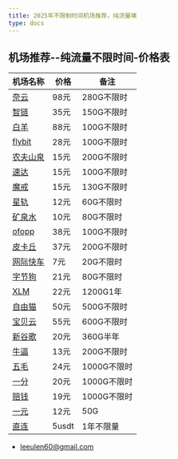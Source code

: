 ```yaml
---
title: 2025年不限制时间机场推荐，纯流量噢
type: docs
---
```

## 机场推荐--纯流量不限时间-价格表


| 机场名称 | 价格 | 备注     |
|------|----------|--------------|
| [奈云](https://www.v2ny.me?path=register&code=05XjPGu5)    | 98元    | 280G不限时       |
| [智链](https://xinzhilian.xyz/register?code=Hlh49wb3)    | 35元    | 150G不限时       |
| [白羊](https://baiyangxing.com/#/register?code=oeFdEriF)    | 88元    | 100G不限时       |
| [flybit](https://flybit.vip/#/register?code=KJiq4vYM)    | 28元    | 100G不限时       |
| [农夫山泉](https://www.nfsq.us/#/register?code=i1fXTMYk)    | 15元    | 200G不限时       |
| [速达](https://mala.sudatech.store/register?code=3DYnOBtE)    | 15元   | 100G不限时       |
| [魔戒](https://mojie.ws/#/register?code=BpCuERz0)    | 15元     | 130G不限时 |
| [星轨](https://bd.srcloud.art/#/register?code=fvyGkr5j)    | 12元     | 60G不限时       |
| [矿泉水](https://5ldpe1hbmgj4ryv9.600mlt.cc/register?code=noYz548c) | 10元 | 80G不限时   |
| [ofopp](https://kk.ofopp.net/#/register?code=A2UmuXR8)    | 38元     | 100G不限时       |
| [皮卡丘](https://pkhub.net/#/register?code=A6O9EIj0)    | 37元     | 200G不限时      |
| [网际快车](https://wjkc66.vip?c=REZUOC)    | 7元     | 20G不限时     |
| [字节狗](https://user.bytedog.icu/#/register?code=GXPuAhzt)    | 21元  | 80G不限时    |
| [XLM](https://v2.ixlmo.net/index.php#/register?code=9XuwHmFC)    | 22元     | 1200G1年 |
| [自由猫](https://us.freecat.cc/register?code=czdF7PXY)    | 50元   | 500G不限时   |
| [宝贝云](https://web1.bby011.com/#/register?code=8xTTMr2f)    | 55元     | 600G不限时 |
| [新谷歌](https://qingse001.cc/#/register?code=Hw9HyaLY)    | 20元     | 360G半年   |
| [牛逼](https://6666b.idsduf.com/#/login?code=sT9kLfc6)    | 13元     | 200G不限时   |
| [五毛](https://www.freebb.me/#/register?code=HNjWYnFT)    | 24元     | 1000G不限时     |
| [一分](https://xn--4gqx1hgtfdmt.com/#/register?code=Aqr3awfK)| 20元  | 1000G不限时    |
| [赔钱](https://xn--mes358aby2apfg.com/register?code=OufF6cCL)| 19元   | 1000G不限时   |
| [一元](https://xn--4gq62f52gdss.ink/#/register?code=neolm7FH)| 12元  | 50G    |
| [直连](https://bnb.lat/buy/3)    | 5usdt     | 1年不限量       |


- leeulen60@gmail.com
